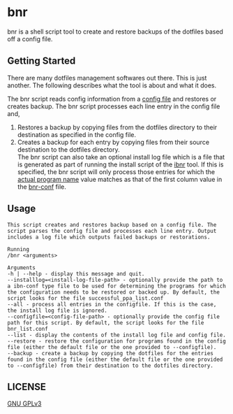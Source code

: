 # bnr
bnr is a shell script tool to create and restore backups of the dotfiles based off a config file.

## Getting Started
There are many dotfiles management softwares out there. This is just another. The following describes what the tool is about and what it does.  
  
The bnr script reads config information from a [config file](https://github.com/wrvenkat/bnr-conf) and restores or creates backup. The bnr script processes each line entry in the config file and,
1. Restores a backup by copying files from the dotfiles directory to their destination as specified in the config file.
2. Creates a backup for each entry by copying files from their source destination to the dotfiles directory.  
The bnr script can also take an optional install log file which is a file that is generated as part of running the install script of the [ibnr](https://github.com/wrvenkat/ibnr) tool. If this is specified, the bnr script will only process those entries for which the [actual program name](https://github.com/wrvenkat/ibnr-conf#format) value matches as that of the first column value in the [bnr-conf]() file.

## Usage
  
`This script creates and restores backup based on a config file. The script parses the config file and processes each line entry. Output includes a log file which outputs failed backups or restorations.`  

`Running`  
`/bnr <arguments>`  

`Arguments`  
`-h | --help - display this message and quit.`  
`--installlog=<install-log-file-path> - optionally provide the path to a ibn-conf type file to be used for determining the programs for which the configuration needs to be restored or backed up. By default, the script looks for the file successful_ppa_list.conf`  
`--all - process all entries in the configfile. If this is the case, the install log file is ignored.`  
`--configfile=<config-file-path> - optionally provide the config file path for this script. By default, the script looks for the file bnr_list.conf`  
`--list - display the contents of the install log file and config file.`  
`--restore - restore the configuration for programs found in the config file (either the default file or the one provided to --configfile).`  
`--backup - create a backup by copying the dotfiles for the entries found in the config file (either the default file or the one provided to --configfile) from their destination to the dotfiles directory.`  

## LICENSE

[GNU GPLv3](https://www.gnu.org/licenses/gpl-3.0.en.html)

